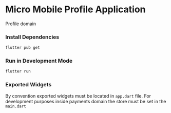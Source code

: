 # Micro Mobile Profile Application

Profile domain

### Install Dependencies

```bash
flutter pub get
```

### Run in Development Mode

```bash
flutter run
```

### Exported Widgets

By convention exported widgets must be located in `app.dart` file. For development purposes inside payments domain the store must be set in the `main.dart`
